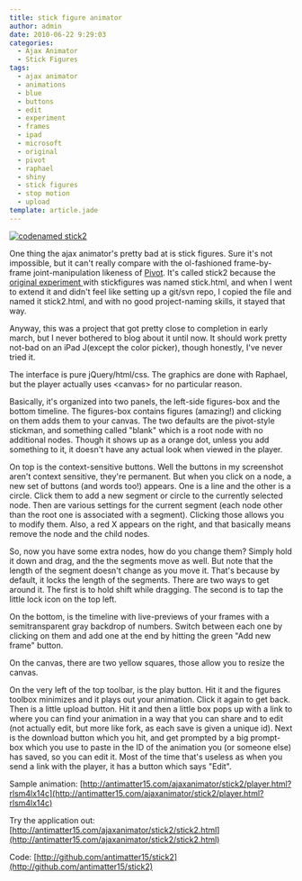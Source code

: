 ```yaml
---
title: stick figure animator
author: admin
date: 2010-06-22 9:29:03
categories:
  - Ajax Animator
  - Stick Figures
tags: 
  - ajax animator
  - animations
  - blue
  - buttons
  - edit
  - experiment
  - frames
  - ipad
  - microsoft
  - original
  - pivot
  - raphael
  - shiny
  - stick figures
  - stop motion
  - upload
template: article.jade
---
```


[![](http://antimatter15.com/wp/wp-content/uploads/2010/06/Stick2-αq-Chromium_063.png "codenamed stick2")](http://antimatter15.com/wp/wp-content/uploads/2010/06/Stick2-αq-Chromium_063.png)

One thing the ajax animator's pretty bad at is stick figures. Sure it's not impossible, but it can't really compare with the ol-fashioned frame-by-frame joint-manipulation likeness of [Pivot](http://www.google.com/images?client=ubuntu&amp;channel=cs&amp;q=pivot&amp;qscrl=1&amp;um=1&amp;ie=UTF-8&amp;source=univ&amp;ei=GF0hTJejE4H98AaJ0qxg&amp;sa=X&amp;oi=image_result_group&amp;ct=title&amp;resnum=4&amp;ved=0CDQQsAQwAw). It's called stick2 because the [original experiment ](2010/02/stick-figures/)with stickfigures was named stick.html, and when I went to extend it and didn't feel like setting up a git/svn repo, I copied the file and named it stick2.html, and with no good project-naming skills, it stayed that way.

Anyway, this was a project that got pretty close to completion in early march, but I never bothered to blog about it until now. It should work pretty not-bad on an iPad J(except the color picker), though honestly, I've never tried it.

The interface is pure jQuery/html/css. The graphics are done with Raphael, but the player actually uses &lt;canvas&gt; for no particular reason.

Basically, it's organized into two panels, the left-side figures-box and the bottom timeline. The figures-box contains figures (amazing!) and clicking on them adds them to your canvas. The two defaults are the pivot-style stickman, and something called "blank" which is a root node with no additional nodes. Though it shows up as a orange dot, unless you add something to it, it doesn't have any actual look when viewed in the player.

On top is the context-sensitive buttons. Well the buttons in my screenshot aren't context sensitive, they're permanent. But when you click on a node, a new set of buttons (and words too!) appears. One is a line and the other is a circle. Click them to add a new segment or circle to the currently selected node. Then are various settings for the current segment (each node other than the root one is associated with a segment). Clicking those allows you to modify them. Also, a red X appears on the right, and that basically means remove the node and the child nodes.

So, now you have some extra nodes, how do you change them? Simply hold it down and drag, and the the segments move as well. But note that the length of the segment doesn't change as you move it. That's because by default, it locks the length of the segments. There are two ways to get around it. The first is to hold shift while dragging. The second is to tap the little lock icon on the top left.

On the bottom, is the timeline with live-previews of your frames with a semitransparent gray backdrop of numbers. Switch between each one by clicking on them and add one at the end by hitting the green "Add new frame" button.

On the canvas, there are two yellow squares, those allow you to resize the canvas.

On the very left of the top toolbar, is the play button. Hit it and the figures toolbox minimizes and it plays out your animation. Click it again to get back. Then is a little upload button. Hit it and then a little box pops up with a link to where you can find your animation in a way that you can share and to edit (not actually edit, but more like fork, as each save is given a unique id). Next is the download button which you hit, and get prompted by a big prompt-box which you use to paste in the ID of the animation you (or someone else) has saved, so you can edit it. Most of the time that's useless as when you send a link with the player, it has a button which says "Edit".

Sample animation: [http://antimatter15.com/ajaxanimator/stick2/player.html?rlsm4lx14c](http://antimatter15.com/ajaxanimator/stick2/player.html?rlsm4lx14c)

Try the application out: [http://antimatter15.com/ajaxanimator/stick2/stick2.html](http://antimatter15.com/ajaxanimator/stick2/stick2.html)

Code: [http://github.com/antimatter15/stick2](http://github.com/antimatter15/stick2)
